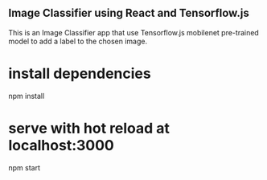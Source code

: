 ## Image Classifier using React and Tensorflow.js

This is an Image Classifier app that use Tensorflow.js mobilenet pre-trained model to add a label to the chosen image. 


# install dependencies
npm install

# serve with hot reload at localhost:3000
npm start
